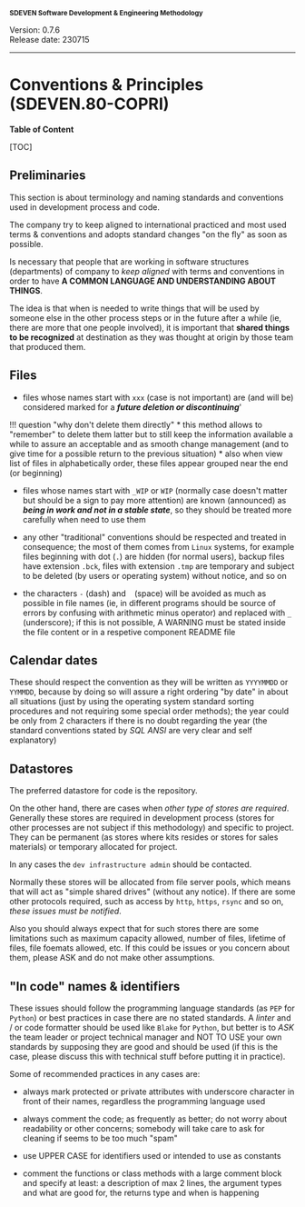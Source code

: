 <small>**SDEVEN Software Development & Engineering Methodology**</small>

Version: 0.7.6<br>
Release date: 230715

***

# Conventions & Principles (SDEVEN.80-COPRI)

**Table of Content**

[TOC]




## Preliminaries

This section is about terminology and naming standards and conventions used in development process and code.

The company try to keep aligned to international practiced and most used terms & conventions and adopts standard changes "on the fly" as soon as possible.

Is necessary that people that are working in software structures (departments) of company to *keep aligned* with terms and conventions in order to have **A COMMON LANGUAGE AND UNDERSTANDING ABOUT THINGS**.

The idea is that when is needed to write things that will be used by someone else in the other process steps or in the future after a while (ie, there are more that one people involved), it is important that **shared things to be recognized** at destination as they was thought at origin by those team that produced them.





## Files

* files whose names start with `xxx` (case is not important) are (and will be) considered marked for a ***future deletion or discontinuing***'

!!! question "why don't delete them directly"
    * this method allows to "remember" to delete them latter but to still keep the information available a while to assure an acceptable and as smooth change management (and to give time for a possible return to the previous situation)
    * also when view list of files in alphabetically order, these files appear grouped near the end (or beginning)

* files whose names start  with `_WIP` or `WIP` (normally case doesn't matter but should be a sign to pay more attention) are known (announced) as ***being in work and not in a stable state***, so they should be treated more carefully when need to use them

* any other "traditional" conventions should be respected and treated in consequence; the most of them comes from `Linux` systems, for example files beginning with dot (`.`) are hidden (for normal users), backup files have extension `.bck`, files with extension `.tmp` are temporary and subject to be deleted (by users or operating system) without notice, and so on

* the characters `-` (dash) and ` ` (space) will be avoided as much as possible in file names (ie, in different programs should be source of errors by confusing with arithmetic minus operator) and replaced with `_` (underscore); if this is not possible, A WARNING must be stated inside the file content or in a respetive component README file





## Calendar dates

  These should respect the convention as they will be written as `YYYYMMDD` or `YYMMDD`, because by doing so will assure a right ordering "by date" in about all situations (just by using the operating system standard sorting procedures and not requiring some special order methods); the year could be only from 2 characters if there is no doubt regarding the year (the standard conventions stated by *SQL ANSI* are very clear and self explanatory)





## Datastores

The preferred datastore for code is the repository.

On the other hand, there are cases when *other type of stores are required*. Generally these stores are required in development process (stores for other processes are not subject if this methodology) and specific to project. They can be permanent (as stores where kits resides or stores for sales materials) or temporary allocated for project.

In any cases the `dev infrastructure admin` should be contacted.

Normally these stores will be allocated from file server pools, which means that will act as "simple shared drives" (without any notice). If there are some other protocols required, such as access by `http`, `https`, `rsync` and so on, *these issues must be notified*.

Also you should always expect that for such stores there are some limitations such as maximum capacity allowed, number of files, lifetime of files, file foemats allowed, etc. If this could be issues or you concern about them, please ASK and do not make other assumptions.





## "In code" names & identifiers

These issues should follow the programming language standards (as `PEP` for `Python`) or best practices in case there are no stated standards. A *linter* and / or code formatter should be used like `Blake` for `Python`, but better is to *ASK* the team leader or project technical manager and NOT TO USE your own standards by supposing they are good and should be used (if this is the case, please discuss this with technical stuff before putting it in practice).

Some of recommended practices in any cases are:

* always mark protected or private attributes with underscore character in front of their names, regardless the programming language used

* always comment the code; as frequently as better; do not worry about readability or other concerns; somebody will take care to ask for cleaning if seems to be too much "spam"

* use UPPER CASE for identifiers used or intended to use as constants

* comment the functions or class methods with a large comment block and specify at least: a description of max 2 lines, the argument types and what are good for, the returns type and when is happening


